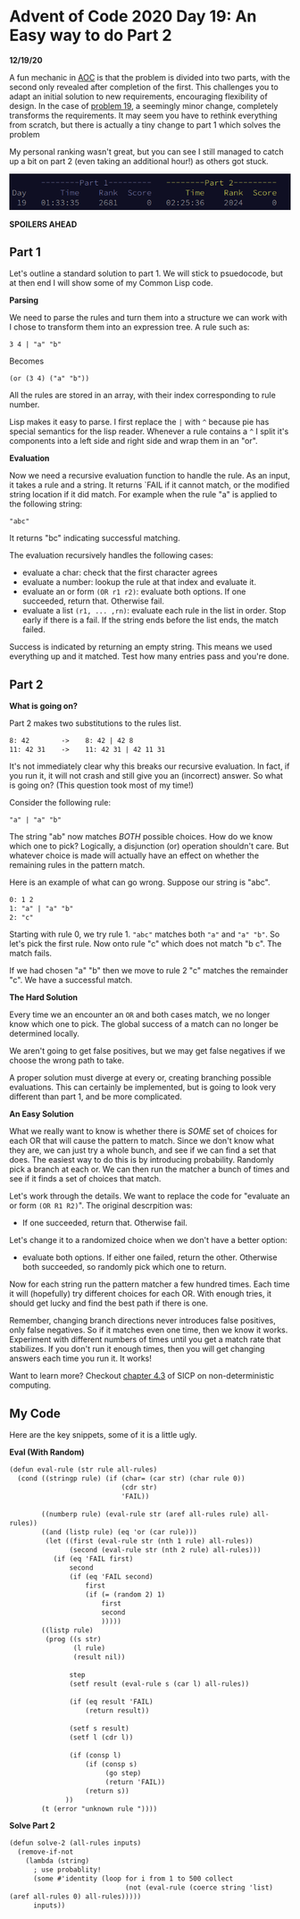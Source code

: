Advent of Code 2020 Day 19: An Easy way to do Part 2
==========================================================

**12/19/20**

A fun mechanic in [AOC][1] is that the problem is divided
into two parts, with the second only revealed after completion of
the first.
This challenges you to adapt an initial solution to new requirements,
encouraging flexibility of design.
In the case of [problem 19][2], a seemingly minor change, completely transforms
the requirements. 
It may seem you have to rethink everything from scratch,
but there is actually a tiny change to part 1 which solves the problem

My personal ranking wasn't great, but you can see I still
managed to catch up a bit on part 2 (even taking an additional hour!) as others got stuck.

![personal stats aoc 2020](personal_stats.png)

**SPOILERS AHEAD**

## Part 1

Let's outline a standard solution to part 1.
We will stick to psuedocode, but at then end I will show some of my  Common Lisp code.

**Parsing**

We need to parse the rules and turn them into a structure we can work with
I chose to transform them into an expression tree.
A rule such as:

    3 4 | "a" "b"

Becomes

    (or (3 4) ("a" "b"))

All the rules are stored in an array,
with their index corresponding to rule number.

Lisp makes it easy to parse.
I first replace the `|` with `^` because pie has special
semantics for the lisp reader. 
Whenever a rule contains a `^` I split it's components
into a left side and right side and wrap them in an "or".

**Evaluation**

Now we need a recursive evaluation function to handle the rule.
As an input, it takes a rule and a string.
It returns `FAIL if it cannot match,
or the modified string location if it did match.
For example when the rule "a" is applied to the following string:

    "abc"

It returns "bc" indicating successful matching.

The evaluation recursively handles the following cases:

- evaluate a char: check that the first character agrees
- evaluate a number: lookup the rule at that index and evaluate it.
- evaluate an or form `(OR r1 r2)`: evaluate both options. If one succeeded, return that. Otherwise fail.
- evaluate a list `(r1, ... ,rn)`: evaluate each rule in the list in order. Stop early if there is a fail.
                   If the string ends before the list ends, the match failed.

Success is indicated by returning an empty string.
This means we used everything up and it matched.
Test how many entries pass and you're done.


## Part 2

**What is going on?**

Part 2 makes two substitutions to the rules list.

    8: 42        ->    8: 42 | 42 8
    11: 42 31    ->    11: 42 31 | 42 11 31

It's not immediately clear why this breaks our recursive evaluation.
In fact, if you run it, it will not crash and still give you an (incorrect) answer.
So what is going on? (This question took most of my time!)

Consider the following rule:

    "a" | "a" "b"

The string "ab" now matches *BOTH* possible choices. How do we know which one to pick?
Logically, a disjunction (or) operation shouldn't care.
But whatever choice
is made will actually have an effect on whether the remaining rules in the pattern
match.

Here is an example of what can go wrong.
Suppose our string is "abc".

    0: 1 2
    1: "a" | "a" "b"
    2: "c"

Starting with rule 0, we try rule 1.
`"abc"` matches both `"a"` and `"a" "b"`.
So let's pick the first rule.
Now onto rule "c" which does not match "b c".
The match fails.

If we had chosen "a" "b" then we move
to rule 2 "c" matches the remainder "c".
We have a successful match.

**The Hard Solution**

Every time we an encounter an `OR` and both cases
match, we no longer know which one to pick.
The global success of a match can no longer be determined locally.

We aren't going to get false positives, but we may get false negatives
if we choose the wrong path to take.

A proper solution must diverge at every or, creating branching possible evaluations.
This can certainly be implemented, but is going to look very different than part 1,
and be more complicated.

**An Easy Solution**

What we really want to know is whether there is *SOME* set of choices for each OR that will cause the pattern to match.
Since we don't know what they are, we can just try a whole bunch, and see if we can find a set that does.
The easiest way to do this is by introducing probability.
Randomly pick a branch at each or.
We can then run the matcher a bunch of times and see if it finds a set of choices that match.

Let's work through the details.
We want to replace the code for "evaluate an or form `(OR R1 R2)`".
The original descrpition was:

- If one succeeded, return that. Otherwise fail.

Let's change it to a randomized choice when we don't have a better option:

- evaluate both options. If either one failed, return the other.
    Otherwise both succeeded, so randomly pick which one to return.

Now for each string run the pattern matcher a few hundred times.
Each time it will (hopefully) try different choices for each OR.
With enough tries, it should get lucky and find the best path
if there is one.

Remember, changing branch directions never introduces false positives, only false negatives.
So if it matches even one time, then we know it works.
Experiment with different numbers of times until you get a match rate that stabilizes.
If you don't run it enough times, then you will get changing answers each time you run it.
It works!

Want to learn more? Checkout [chapter 4.3][3] of SICP
on non-deterministic computing.

## My Code

Here are the key snippets, 
some of it is a little ugly.

**Eval (With Random)**

    (defun eval-rule (str rule all-rules)
      (cond ((stringp rule) (if (char= (car str) (char rule 0))
                                (cdr str)
                                'FAIL))

            ((numberp rule) (eval-rule str (aref all-rules rule) all-rules))
            ((and (listp rule) (eq 'or (car rule))) 
             (let ((first (eval-rule str (nth 1 rule) all-rules))
                   (second (eval-rule str (nth 2 rule) all-rules)))
               (if (eq 'FAIL first)
                   second
                   (if (eq 'FAIL second)
                       first
                       (if (= (random 2) 1) 
                           first
                           second
                           )))))
            ((listp rule)
             (prog ((s str)
                    (l rule)
                    (result nil))

                   step
                   (setf result (eval-rule s (car l) all-rules))

                   (if (eq result 'FAIL)
                       (return result))

                   (setf s result)
                   (setf l (cdr l))

                   (if (consp l)
                       (if (consp s)
                            (go step)
                            (return 'FAIL))
                       (return s))
                  ))
            (t (error "unknown rule "))))

**Solve Part 2**

    (defun solve-2 (all-rules inputs)
      (remove-if-not 
        (lambda (string)
          ; use probablity!
          (some #'identity (loop for i from 1 to 500 collect
                                 (not (eval-rule (coerce string 'list) (aref all-rules 0) all-rules)))))
          inputs))

[1]: https://adventofcode.com/2020
[2]: https://adventofcode.com/2020/day/19
[3]: https://mitpress.mit.edu/sites/default/files/sicp/full-text/book/book-Z-H-28.html#%_sec_4.3
